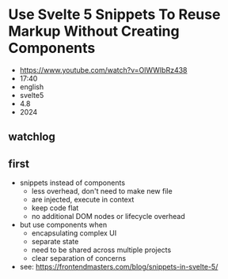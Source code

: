 # Use Svelte 5 Snippets To Reuse Markup Without Creating Components

- https://www.youtube.com/watch?v=OlWWIbRz438
- 17:40
- english
- svelte5
- 4.8
- 2024

## watchlog

## first

- snippets instead of components
  - less overhead, don't need to make new file
  - are injected, execute in context
  - keep code flat
  - no additional DOM nodes or lifecycle overhead
- but use components when
  - encapsulating complex UI
  - separate state
  - need to be shared across multiple projects
  - clear separation of concerns
- see: https://frontendmasters.com/blog/snippets-in-svelte-5/
